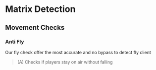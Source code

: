 # Matrix Detection

## Movement Checks

### Anti Fly

Our fly check offer the most accurate and no bypass to detect fly client

> (A) Checks if players stay on air without falling
